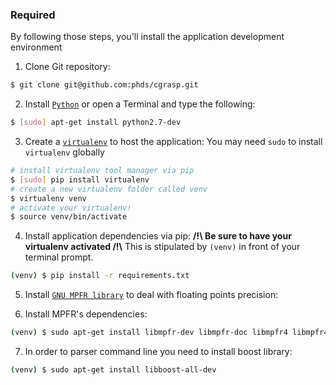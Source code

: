 ### Required

By following those steps, you'll install the application development environment

1. Clone Git repository:

  ```bash
  $ git clone git@github.com:phds/cgrasp.git
  ```
2. Install [`Python`](https://www.python.org/) or open a Terminal and type the following:
  ```bash
  $ [sudo] apt-get install python2.7-dev
  ```


3. Create a [`virtualenv`](https://virtualenv.pypa.io/en/latest/index.html) to host the application:
  You may need `sudo` to install `virtualenv` globally

  ```bash
  # install virtualenv tool manager via pip
  $ [sudo] pip install virtualenv
  # create a new virtualenv folder called venv
  $ virtualenv venv
  # activate your virtualenv!
  $ source venv/bin/activate
  ```

4. Install application dependencies via pip:
  **/!\ Be sure to have your virtualenv activated /!\\**
  This is stipulated by `(venv)` in front of your terminal prompt.

  ```bash
  (venv) $ pip install -r requirements.txt
  ```

5. Install [`GNU MPFR library`](http://www.mpfr.org/mpfr-current/mpfr.html#Installing-MPFR) to deal with floating points precision:

  

6. Install MPFR's dependencies:

  ```bash
  (venv) $ sudo apt-get install libmpfr-dev libmpfr-doc libmpfr4 libmpfr4-dbg
  ```
7. In order to parser command line you need to install boost library:

  ```bash
  (venv) $ sudo apt-get install libboost-all-dev
  ```